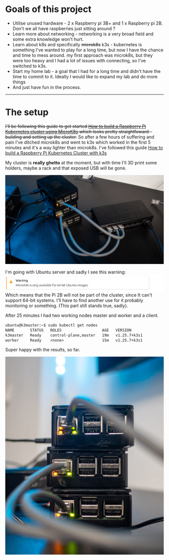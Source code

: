 # Goals of this project
- Utilise unused hardware - 2 x Raspberry pi 3B+ and 1 x Raspberry pi 2B. Don't we all have raspberries just sitting around ?
- Learn more about networking - networking is a very broad field and some extra knowledge won't hurt.
- Learn about k8s and specifically ~~microk8s~~ k3s - kubernetes is something I've wanted to play for a long time, but now I have the chance and time to mess around. my first approach was microk8s, but they were too heavy and I had a lot of issues with connecting, so I've switched to k3s.
- Start my home lab - a goal that I had for a long time and didn't have the time to commit to it. Ideally I would like to expand my lab and do more things
- And just have fun in the process.


---

# The setup

~~I'll be following this guide to get started [How to build a Raspberry Pi Kubernetes cluster using MicroK8s](https://ubuntu.com/tutorials/how-to-kubernetes-cluster-on-raspberry-pi#1-overview) which looks pretty straightfoward - building and setting up the cluster.~~
So after a few hours of suffering and pain I've ditched microk8s and went to k3s which worked in the first 5 minutes and it's a way lighter than microk8s. I've followed this guide [How to build a Raspberry Pi Kubernetes Cluster with k3s](https://medium.com/thinkport/how-to-build-a-raspberry-pi-kubernetes-cluster-with-k3s-76224788576c)

My cluster is **really ghetto** at the moment, but with time I'll 3D print some holders, maybe a rack and that exposed USB will be gone.

![cluster_setup](img/wide-shot.jpg)


I'm going with Ubuntu server and sadly I see this warning: ![warning](img/warning.png)
Which means that the Pi 2B will not be part of the cluster, since It can't support 64-bit systems. I'll have to find another use for it probably monitoring or something. (This part still stands true, sadly).


After 25 minutes I had two working nodes master and worker and a client. 

```
ubuntu@k3master:~$ sudo kubectl get nodes
NAME       STATUS   ROLES                  AGE   VERSION
k3master   Ready    control-plane,master   19m   v1.25.7+k3s1
worker     Ready    <none>                 15m   v1.25.7+k3s1
```
Super happy with the results, so far. 

![pi_shot](img/bokeh-shot.jpg)

